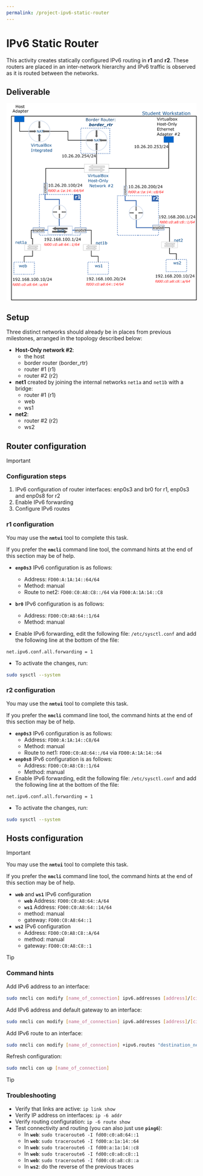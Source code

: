 ```yaml
---
permalink: /project-ipv6-static-router
---
```


# IPv6 Static Router


This activity creates statically configured IPv6 routing in __r1__ and __r2__. These routers are placed in an inter-network hierarchy and IPv6 traffic is observed as it is routed between the networks.

## Deliverable

![image](../img/project/static_router_ipv6.png)

## Setup

Three distinct networks should already be in places from previous milestones, arranged in the topology described below:

- __Host-Only network #2__:
  - the host
  - border router (border_rtr)
  - router #1 (r1)
  - router #2 (r2)
- __net1__ created by joining the internal networks `net1a` and `net1b` with a bridge:
  - router #1 (r1)
  - web
  - ws1
- __net2__:
  - router #2 (r2)
  - ws2

## Router configuration

> [!IMPORTANT]
> ### Configuration steps
> 1. IPv6 configuration of router interfaces: enp0s3 and br0 for r1, enp0s3 and enp0s8 for r2
> 2. Enable IPv6 forwarding
> 3. Configure IPv6 routes
> 
> ### r1 configuration
> 
> You may use the **`nmtui`** tool to complete this task.
> 
> If you prefer the **`nmcli`** command line tool, the command hints at the end of this section may be of help.
> 
> - **`enp0s3`** IPv6 configuration is as follows:
>   - Address: `FD00:A:1A:14::64/64`
>   - Method: manual
>   - Route to net2: `FD00:C0:A8:C8::/64` via `FD00:A:1A:14::C8`
> 
> - **`br0`** IPv6 configuration is as follows:
>   - Address: `FD00:C0:A8:64::1/64`
>   - Method: manual
> 
> - Enable IPv6 forwarding, edit the following file: `/etc/sysctl.conf` and add the following line at the bottom of the file: 
> 
> ```text
> net.ipv6.conf.all.forwarding = 1
> ```
>
> - To activate the changes, run:
>  
> ```bash
> sudo sysctl --system
> ```
>
> ### r2 configuration
> 
> You may use the **`nmtui`** tool to complete this task.
>
> If you prefer the **`nmcli`** command line tool, the command hints at the end of this section may be of help.
> 
> - **`enp0s3`** IPv6 configuration is as follows:
>   - Address: `FD00:A:1A:14::C8/64`
>   - Method: manual
>   - Route to net1: `FD00:C0:A8:64::/64` via `FD00:A:1A:14::64`
> - **`enp0s8`** IPv6 configuration is as follows:
>   - Address: `FD00:C0:A8:C8::1/64`
>   - Method: manual
> - Enable IPv6 forwarding, edit the following file: `/etc/sysctl.conf` and add the following line at the bottom of the file: 
> 
> ```text
> net.ipv6.conf.all.forwarding = 1
> ```
>
> - To activate the changes, run:
>  
> ```bash
> sudo sysctl --system
> ```

## Hosts configuration

> [!IMPORTANT]
> You may use the **`nmtui`** tool to complete this task.
> 
> If you prefer the **`nmcli`** command line tool, the command hints at the end of this section may be of help.
> 
> - **`web`** and **`ws1`** IPv6 configuration
>   - **`web`** Address: `FD00:C0:A8:64::A/64`
>   - **`ws1`** Address: `FD00:C0:A8:64::14/64`
>   - method: manual
>   - gateway: `FD00:C0:A8:64::1`
> - **`ws2`** IPv6 configuration
>   - Address: `FD00:C0:A8:C8::A/64`
>   - method: manual
>   - gateway: `FD00:C0:A8:C8::1`

> [!TIP]
> ### Command hints
>
> Add IPv6 address to an interface:
> 
> ```bash 
> sudo nmcli con modify [name_of_connection] ipv6.addresses [address]/[cidr] ipv6.method manual
> ```
> 
> Add IPv6 address and default gateway to an interface:
> 
> ```bash
> sudo nmcli con modify [name_of_connection] ipv6.addresses [address]/[cidr] ipv6.method manual ipv6.gateway default_gateway_addr
> ```
> 
> Add IPv6 route to an interface:
> 
> ```bash 
> sudo nmcli con modify [name_of_connection] +ipv6.routes "destination_netID next_hop"
> ```
> 
> Refresh configuration:
> 
> ```bash
> sudo nmcli con up [name_of_connection]
> ```

> [!TIP]
> ### Troubleshooting
> 
> - Verify that links are active: `ip link show`
> - Verify IP address on interfaces: `ip -6 addr`
> - Verify routing configuration: `ip -6 route show`
> - Test connectivity and routing (you can also just use **`ping6`**):
>   - In **`web`**: `sudo traceroute6 -I fd00:c0:a8:64::1`
>   - In **`web`**: `sudo traceroute6 -I fd00:a:1a:14::64`
>   - In **`web`**: `sudo traceroute6 -I fd00:a:1a:14::c8`
>   - In **`web`**: `sudo traceroute6 -I fd00:c0:a8:c8::1`
>   - In **`web`**: `sudo traceroute6 -I fd00:c0:a8:c8::a`
>   - In **`ws2`**: do the reverse of the previous traces

